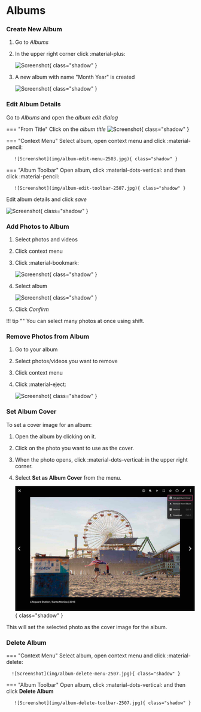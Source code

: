 # Albums #
### Create New Album ###

1. Go to *Albums*
2. In the upper right corner click :material-plus:

    ![Screenshot](img/create-album-2503.jpg){ class="shadow" }
    
3. A new album with name "Month Year" is created

    ![Screenshot](img/album-name-1-2503.jpg){ class="shadow" }

### Edit Album Details ###
Go to *Albums* and open the *album edit dialog*
  
=== "From Title"
      Click on the *album title*
      ![Screenshot](img/album-edit-title-2503.jpg){ class="shadow" }
   
=== "Context Menu"
      Select album, open context menu and click :material-pencil:
    
       ![Screenshot](img/album-edit-menu-2503.jpg){ class="shadow" }
   
=== "Album Toolbar"
       Open album, click :material-dots-vertical: and then click :material-pencil:
    
       ![Screenshot](img/album-edit-toolbar-2507.jpg){ class="shadow" }

Edit album details and click *save*

![Screenshot](img/album-edit-2503.jpg){ class="shadow" }
    

### Add Photos to Album ###

1. Select photos and videos
2. Click context menu
3. Click :material-bookmark:

    ![Screenshot](img/add-photo-album-1-2503.jpg){ class="shadow" }
    
4. Select album

    ![Screenshot](img/add-photo-album-2-2503.jpg){ class="shadow" }
    
5. Click *Confirm*


!!! tip ""
    You can select many photos at once using shift.

### Remove Photos from Album ###

1. Go to your album
3. Select photos/videos you want to remove
4. Click context menu
5. Click :material-eject:

    ![Screenshot](img/remove-from-album-1-2503.jpg){ class="shadow" }

### Set Album Cover ###

To set a cover image for an album:

1. Open the album by clicking on it.
2. Click on the photo you want to use as the cover.
3. When the photo opens, click :material-dots-vertical: in the upper right corner.
4. Select **Set as Album Cover** from the menu.

    ![Screenshot](img/set-cover-2504.jpg){ class="shadow" }

This will set the selected photo as the cover image for the album.

### Delete Album ###

=== "Context Menu"
      Select album, open context menu and click :material-delete:

      ![Screenshot](img/album-delete-menu-2507.jpg){ class="shadow" }

=== "Album Toolbar"
       Open album, click :material-dots-vertical: and then click **Delete Album**

       ![Screenshot](img/album-delete-toolbar-2507.jpg){ class="shadow" }
